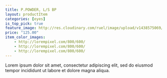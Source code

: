```yaml
---
title: P.POWDER, L/S BP
layout: productItem
categories: [eyes]
is_top_pick: true
feature_image: http://res.cloudinary.com/ruel/image/upload/v1438575069/fashion21/picture-15.jpg
price: "125.00"
item_color_images:
    - http://lorempixel.com/800/600/
    - http://lorempixel.com/800/600/
    - http://lorempixel.com/800/600/
---
```


Lorem ipsum dolor sit amet, consectetur adipiscing elit, sed do eiusmod tempor incididunt ut labore et dolore magna aliqua.
